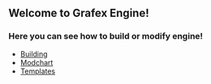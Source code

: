 ## Welcome to Grafex Engine!

### Here you can see how to build or modify engine!
- [Building](building.md)
- [Modchart](todo.md)
- [Templates](todo.md)
